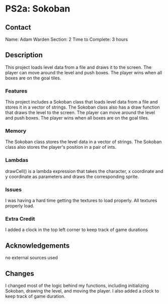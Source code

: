 # PS2a: Sokoban

## Contact
Name: Adam Warden
Section: 2 
Time to Complete: 3 hours


## Description
This project loads level data from a file and draws it to the screen. The player can move around the level and push boxes. The player wins when all boxes are on the goal tiles. 

### Features
This project includes a Sokoban class that loads level data from a file and stores it in a vector of strings. The Sokoban class also has a draw function that draws the level to the screen. The player can move around the level and push boxes. The player wins when all boxes are on the goal tiles.

### Memory
The Sokoban class stores the level data in a vector of strings. The Sokoban class also stores the player's position in a pair of ints.

### Lambdas
drawCell() is a lambda expression that takes the character, x coordinate and y coordinate as parameters and draws the corresponding sprite.

### Issues
I was having a hard time getting the textures to load properly. All textures properly load.

### Extra Credit
I added a clock in the top left corner to keep track of game durations

## Acknowledgements
no external sources used

## Changes
I changed most of the logic behind my functions, including initializing Sokoban, drawing the level, and moving the player. I also added a clock to keep track of game duration.